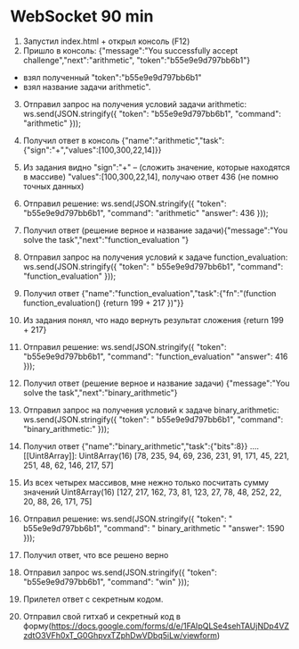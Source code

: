 # WebSocket 90 min

1.	Запустил index.html + открыл консоль (F12)
2.	Пришло в консоль: 
{"message":"You successfully accept challenge","next":"arithmetic", "token":"b55e9e9d797bb6b1"}
- взял полученный "token":"b55e9e9d797bb6b1"
- взял название задачи  arithmetic".

3.	Отправил запрос на получения условий  задачи arithmetic: 
ws.send(JSON.stringify({
"token": "b55e9e9d797bb6b1",
"command": "arithmetic"
}));

6.	Получил ответ в консоль {"name":"arithmetic","task":{"sign":"+","values":[100,300,22,14]}}

7.	Из задания видно "sign":"+" – (сложить значение, которые находятся в массиве) "values":[100,300,22,14], получаю ответ 436 (не помню точных данных)

8.	Отправил решение:
ws.send(JSON.stringify({
"token": "b55e9e9d797bb6b1",
"command": "arithmetic"
"answer": 436
}));

9.	Получил ответ (решение верное и название задачи){"message":"You solve the task","next":"function_evaluation "}

10.	Отправил запрос на получения условий к задаче function_evaluation:
ws.send(JSON.stringify({
"token": " b55e9e9d797bb6b1",
"command": "function_evaluation"
}));

11.	Получил ответ  {"name":"function_evaluation","task":{"fn":"(function function_evaluation() {return 199 + 217 })"}} 

12.	Из задания понял, что надо вернуть результат сложения {return 199 + 217}

13.	Отправил решение:
ws.send(JSON.stringify({
"token": "b55e9e9d797bb6b1",
"command": "function_evaluation"
"answer": 416
}));

13.	Получил ответ (решение верное и название задачи) {"message":"You solve the task","next":"binary_arithmetic"}

14.	Отправил запрос на получения условий к задаче binary_arithmetic:
ws.send(JSON.stringify({
"token": " b55e9e9d797bb6b1",
"command": "binary_arithmetic:"
}));

15.	Получил ответ {"name":"binary_arithmetic","task":{"bits":8}}
….
[[Uint8Array]]: Uint8Array(16) [78, 235, 94, 69, 236, 231, 91, 171, 45, 221, 251, 48, 62, 146, 217, 57]
16.	Из всех четырех массивов, мне нежно только посчитать сумму значений Uint8Array(16) [127, 217, 162, 73, 81, 123, 27, 78, 48, 252, 22, 20, 88, 26, 171, 75]

17.	Отправил решение:
ws.send(JSON.stringify({
"token": " b55e9e9d797bb6b1",
"command": " binary_arithmetic "
"answer": 1590
}));

18.	Получил ответ, что все решено верно

19.	Отправил запрос 
ws.send(JSON.stringify({ 
"token": "b55e9e9d797bb6b1", 
"command": "win" }));

20.	Прилетел ответ с секретным кодом.

21.	Отправил свой гитхаб и секретный код в форму(https://docs.google.com/forms/d/e/1FAIpQLSe4sehTAUjNDp4VZzdtO3VFh0xT_G0GhpvxTZphDwVDbq5iLw/viewform)
